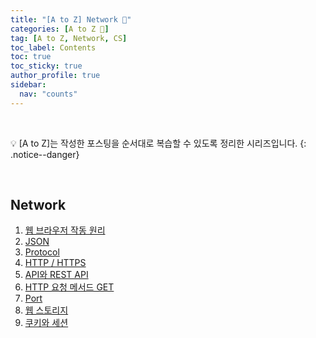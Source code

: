 ```yaml
---
title: "[A to Z] Network 📡"
categories: [A to Z 📌]
tag: [A to Z, Network, CS]
toc_label: Contents
toc: true
toc_sticky: true
author_profile: true
sidebar:
  nav: "counts"
---
```


<br>

💡 [A to Z]는 작성한 포스팅을 순서대로 복습할 수 있도록 정리한 시리즈입니다.
{: .notice--danger}

<br>

## Network

1. [웹 브라우저 작동 원리](https://mynamesieun.github.io/network/%EC%9B%B9-%EB%B8%8C%EB%9D%BC%EC%9A%B0%EC%A0%80-%EC%9E%91%EB%8F%99-%EC%9B%90%EB%A6%AC/)
2. [JSON](https://mynamesieun.github.io/network/JSON/)
3. [Protocol](https://mynamesieun.github.io/network/Protocol/)
4. [HTTP / HTTPS](https://mynamesieun.github.io/network/HTTP,-HTTPS/)
5. [API와 REST API](http://localhost:4000/network/API%EC%99%80-REST-API/)
6. [HTTP 요청 메서드 GET](https://mynamesieun.github.io/network/HTTP-%EC%9A%94%EC%B2%AD-%EB%A9%94%EC%84%9C%EB%93%9C-GET/)
7. [Port](https://mynamesieun.github.io/network/Port/)
8. [웹 스토리지](https://mynamesieun.github.io/network/%EC%9B%B9-%EC%8A%A4%ED%86%A0%EB%A6%AC%EC%A7%80/)
9. [쿠키와 세션](https://mynamesieun.github.io/network/%EC%BF%A0%ED%82%A4%EC%99%80-%EC%84%B8%EC%85%98/)
